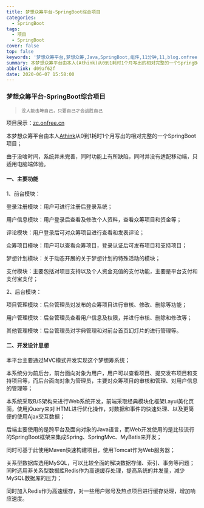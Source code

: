 ```yaml
---
title: 梦想众筹平台-SpringBoot综合项目
categories:
  - SpringBoot
tags:
  - 项目
  - SpringBoot
cover: false
top: false
keywords: '梦想众筹平台,梦想众筹,Java,SpringBoot,组件,11分钟,11,blog.onfree.cn,Athink,zc.onfree.cn'
summary: 本梦想众筹平台由本人(Athink)从0到1耗时1个月写出的相对完整的一个SpringBoot项目
abbrlink: d09af62f
date: 2020-06-07 15:58:00
---
```


### 梦想众筹平台-SpringBoot综合项目

> `没人能击垮自己，只要自己才会战胜自己`

项目展示：[zc.onfree.cn](http://zc.onfree.cn)

本梦想众筹平台由本人[Athink](http://blog.onfree.cn)从0到1耗时1个月写出的相对完整的一个SpringBoot项目；

由于没啥时间，系统并未完善，同时功能上有所缺陷，同时并没有适配移动端，只适用电脑端体验。

#### 一、主要功能

1、前台模块：

登录注册模块：用户可进行注册后登录系统；

用户信息模块：用户登录后查看及修改个人资料，查看众筹项目和资金等；

评论模块：用户登录后可对众筹项目进行查看和发表评论；

众筹项目模块：用户可以查看众筹项目，登录认证后可发布项目和支持项目；

梦想计划模块：关于动态开展的关于梦想计划的特殊活动的模块；

支付模块：主要包括对项目支持以及个人资金充值的支付功能，主要是平台支付和支付宝支付；

2、后台模块：

项目管理模块：后台管理员对发布的众筹项目进行审核、修改、删除等功能；

用户管理模块：后台管理员查看用户信息及权限，并进行审核、删除和修改等；

其他管理模块：后台管理员对字典管理和对前台首页幻灯片的进行管理等。

#### 二、开发设计思想

本平台主要通过MVC模式开发实现这个梦想筹系统；

本系统分为前后台，前台面向对象为用户，用户可以查看项目、提交发布项目和支持项目等，而后台面向对象为管理员，主要对众筹项目的审核和管理、对用户信息的管理等；

本系统采取B/S架构来进行Web系统开发，前端采取经典模块化框架Layui美化页面，使用jQuery来对 HTML进行优化操作，对数据和事件的快速处理、以及更简便的使用Ajax交互数据；

后端主要使用的是跨平台及面向对象的Java语言，而Web开发使用的是比较流行的SpringBoot框架来集成Spring、SpringMvc、MyBatis来开发；

同时可基于此使用Maven快速构建项目，使用Tomcat作为Web服务器；

关系型数据库选用MySQL，可以比较全面的解决数据存储、索引、事务等问题；同时选用非关系型数据库Redis作为高速缓存处理，提高系统的并发量，减少MySQL数据库的压力；

同时加入Redis作为高速缓存，对一些用户账号及热点项目进行缓存处理，增加响应速度。
